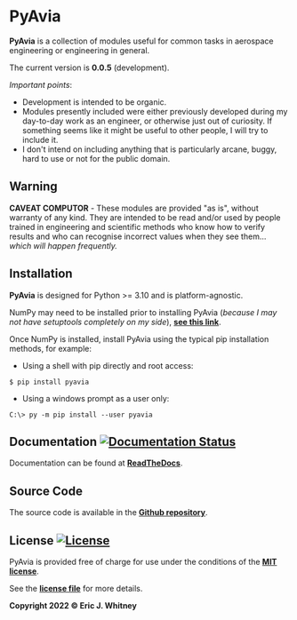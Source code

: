 # PyAvia

**PyAvia** is a collection of modules useful for common tasks in aerospace
engineering or engineering in general.  

The current version is **0.0.5** (development).

*Important points*:
- Development is intended to be organic.
- Modules presently included were either previously developed during my day-to-day 
  work as an engineer, or otherwise just out of curiosity.  If something
  seems like it might be useful to other people, I will try to include it.
- I don't intend on including anything that is particularly arcane, buggy,
  hard to use or not for the public domain.

## Warning

**CAVEAT COMPUTOR** - These modules are provided "as is", without warranty
of any kind.  They are intended to be read and/or used by people trained
in engineering and scientific methods who know how to verify results and
who can recognise incorrect values when they see them... *which will
happen frequently.*

## Installation
**PyAvia** is designed for Python >= 3.10 and is platform-agnostic.

NumPy may need to be installed prior to installing PyAvia (*because I may
 not have setuptools completely on my side*), 
 **[see this link](https://docs.scipy.org/doc/numpy/user/install.html)**.

Once NumPy is installed, install PyAvia using the typical pip installation
 methods, for example:
- Using a shell with pip directly and root access:
```console
$ pip install pyavia
```
- Using a windows prompt as a user only: 
```console
C:\> py -m pip install --user pyavia
```

## Documentation [![Documentation Status](https://readthedocs.org/projects/pyavia/badge/?version=latest)](https://pyavia.readthedocs.io/en/latest/?badge=latest)

Documentation can be found at
 **[ReadTheDocs](https://pyavia.readthedocs.io/en/latest/)**.
 
## Source Code 

The source code is available in the
**[Github repository](https://github.com/ericjwhitney/pyavia)**.

## License [![License](http://img.shields.io/:license-mit-blue.svg?style=flat-square)](http://badges.mit-license.org)

PyAvia is provided free of charge for use under the conditions of the 
**[MIT license](http://opensource.org/licenses/mit-license.php)**.

See the 
**[license file](https://github.com/ericjwhitney/pyavia/blob/master/LICENSE)**
for more details.

**Copyright 2022 © Eric J. Whitney**